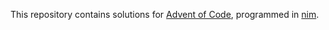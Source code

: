 This repository contains solutions for [Advent of Code](https://adventofcode.com/), programmed in [nim](https://nim-lang.org/).
